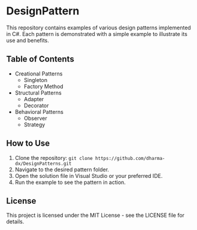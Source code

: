 # DesignPattern

This repository contains examples of various design patterns implemented in C#. Each pattern is demonstrated with a simple example to illustrate its use and benefits.

## Table of Contents
- Creational Patterns
  - Singleton
  - Factory Method
- Structural Patterns
  - Adapter
  - Decorator
- Behavioral Patterns
  - Observer
  - Strategy

## How to Use
1. Clone the repository: `git clone https://github.com/dharma-dx/DesignPatterns.git`
2. Navigate to the desired pattern folder.
3. Open the solution file in Visual Studio or your preferred IDE.
4. Run the example to see the pattern in action.

## License
This project is licensed under the MIT License - see the LICENSE file for details.
